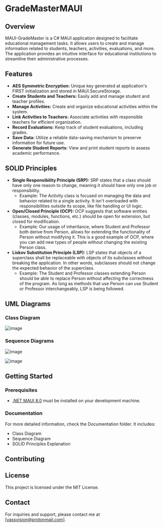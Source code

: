 # GradeMasterMAUI

## Overview
MAUI-GradeMaster is a C# MAUI application designed to facilitate educational management tasks. It allows users to create and manage information related to students, teachers, activities, evaluations, and more. 
The application provides an intuitive interface for educational institutions to streamline their administrative processes.

## Features
- **AES Symmetric Encryption:** Unique key generated at application's FIRST initialization and stored in MAUI.SecureStorage.
- **Create Students and Teachers:** Easily add and manage student and teacher profiles.
- **Manage Activities:** Create and organize educational activities within the system.
- **Link Activities to Teachers:** Associate activities with responsible teachers for efficient organization.
- **Record Evaluations:** Keep track of student evaluations, including grades.
- **Save Data:** Utilize a reliable data-saving mechanism to preserve information for future use.
- **Generate Student Reports:** View and print student reports to assess academic performance.

## SOLID Principles
- **Single Responsibility Principle (SRP):** SRP states that a class should have only one reason to change, meaning it should have only one job or responsibility. 
  - Example: The Activity class is focused on managing the data and behavior related to a single activity. It isn't overloaded with responsibilities outside its scope, like file handling or UI logic.
- **Open/Closed Principle (OCP):** OCP suggests that software entities (classes, modules, functions, etc.) should be open for extension, but closed for modification.
  - Example: Our usage of inheritance, where Student and Professor both derive from Person, allows for extending the functionality of Person without modifying it. This is a good example of OCP, where you can add new types of people without changing the existing Person class.
- **Liskov Substitution Principle (LSP):** LSP states that objects of a superclass shall be replaceable with objects of its subclasses without breaking the application. In other words, subclasses should not change the expected behavior of the superclass.
  - Example: The Student and Professor classes extending Person should be able to replace Person without affecting the correctness of the program. As long as methods that use Person can use Student or Professor interchangeably, LSP is being followed.
## UML Diagrams
### Class Diagram
![image](https://github.com/Muten-Roshi-Sama/OOP_GradeMaster-MAUI/assets/131618669/bb650ca5-0f26-4a61-be53-ddc528640471)



### Sequence Diagrams
![image](https://github.com/Muten-Roshi-Sama/OOP_GradeMaster-MAUI/assets/131618669/d31cbcd6-2baa-4573-b16a-0937c8c1d92c)


![image](https://github.com/Muten-Roshi-Sama/OOP_GradeMaster-MAUI/assets/131618669/eaa5be91-1759-4cc0-baf4-af9f6d4773e0)



## Getting Started

### Prerequisites
- [.NET MAUI 8.0](https://dotnet.microsoft.com/apps/maui) must be installed on your development machine.

### Documentation
For more detailed information, check the Documentation folder. It includes:
- Class Diagram
- Sequence Diagram
- SOLID Principles Explanation

## Contributing

## License
This project is licensed under the MIT License.

## Contact
For inquiries and support, please contact me at [vassvision@protonmail.com].

